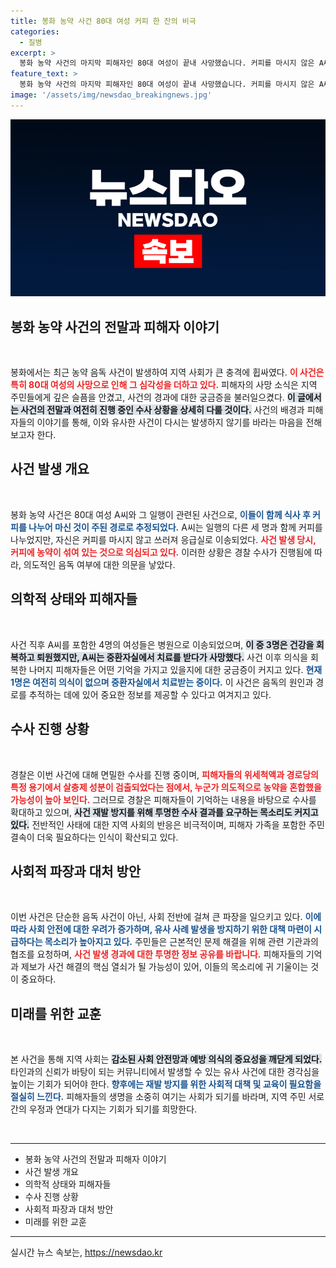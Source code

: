 ```yaml
---
title: 봉화 농약 사건 80대 여성 커피 한 잔의 비극
categories:
  - 질병
excerpt: >
  봉화 농약 사건의 마지막 피해자인 80대 여성이 끝내 사망했습니다. 커피를 마시지 않은 A씨는 의식을 잃고 병원으로 이송됐고, 경찰은 의도적인 농약 투입 가능성을 수사 중입니다.
feature_text: >
  봉화 농약 사건의 마지막 피해자인 80대 여성이 끝내 사망했습니다. 커피를 마시지 않은 A씨는 의식을 잃고 병원으로 이송됐고, 경찰은 의도적인 농약 투입 가능성을 수사 중입니다.
image: '/assets/img/newsdao_breakingnews.jpg'
---
```


<p><img src="/assets/img/newsdao_breakingnews.jpg" alt="bookingtag 속보" /></p>

<h2 data-ke-size="size26">봉화 농약 사건의 전말과 피해자 이야기</h2>

<p data-ke-size="size16">&nbsp;</p>

<p>봉화에서는 최근 농약 음독 사건이 발생하여 지역 사회가 큰 충격에 휩싸였다. <b><span style="color: #ee2323;">이 사건은 특히 80대 여성의 사망으로 인해 그 심각성을 더하고 있다.</span></b> 피해자의 사망 소식은 지역 주민들에게 깊은 슬픔을 안겼고, 사건의 경과에 대한 궁금증을 불러일으켰다. <b><span style="background-color: #21538527;">이 글에서는 사건의 전말과 여전히 진행 중인 수사 상황을 상세히 다룰 것이다.</span></b> 사건의 배경과 피해자들의 이야기를 통해, 이와 유사한 사건이 다시는 발생하지 않기를 바라는 마음을 전해보고자 한다.</p>

<h2 data-ke-size="size26">사건 발생 개요</h2>

<p data-ke-size="size16">&nbsp;</p>

<p>봉화 농약 사건은 80대 여성 A씨와 그 일행이 관련된 사건으로, <b><span style="color: #1a5490;">이들이 함께 식사 후 커피를 나누어 마신 것이 주된 경로로 추정되었다.</span></b> A씨는 일행의 다른 세 명과 함께 커피를 나누었지만, 자신은 커피를 마시지 않고 쓰러져 응급실로 이송되었다. <b><span style="color: #ee2323;">사건 발생 당시, 커피에 농약이 섞여 있는 것으로 의심되고 있다.</span></b> 이러한 상황은 경찰 수사가 진행됨에 따라, 의도적인 음독 여부에 대한 의문을 낳았다.</p>

<h2 data-ke-size="size26">의학적 상태와 피해자들</h2>

<p data-ke-size="size16">&nbsp;</p>

<p>사건 직후 A씨를 포함한 4명의 여성들은 병원으로 이송되었으며, <b><span style="background-color: #21538527;">이 중 3명은 건강을 회복하고 퇴원했지만, A씨는 중환자실에서 치료를 받다가 사망했다.</span></b> 사건 이후 의식을 회복한 나머지 피해자들은 어떤 기억을 가지고 있을지에 대한 궁금증이 커지고 있다. <b><span style="color: #1a5490;">현재 1명은 여전히 의식이 없으며 중환자실에서 치료받는 중이다.</span></b> 이 사건은 음독의 원인과 경로를 추적하는 데에 있어 중요한 정보를 제공할 수 있다고 여겨지고 있다.</p>

<h2 data-ke-size="size26">수사 진행 상황</h2>

<p data-ke-size="size16">&nbsp;</p>

<p>경찰은 이번 사건에 대해 면밀한 수사를 진행 중이며, <b><span style="color: #ee2323;">피해자들의 위세척액과 경로당의 특정 용기에서 살충제 성분이 검출되었다는 점에서, 누군가 의도적으로 농약을 혼합했을 가능성이 높아 보인다.</span></b> 그러므로 경찰은 피해자들이 기억하는 내용을 바탕으로 수사를 확대하고 있으며, <b><span style="background-color: #21538527;">사건 재발 방지를 위해 투명한 수사 결과를 요구하는 목소리도 커지고 있다.</span></b> 전반적인 사태에 대한 지역 사회의 반응은 비극적이며, 피해자 가족을 포함한 주민 결속이 더욱 필요하다는 인식이 확산되고 있다.</p>

<h2 data-ke-size="size26">사회적 파장과 대처 방안</h2>

<p data-ke-size="size16">&nbsp;</p>

<p>이번 사건은 단순한 음독 사건이 아닌, 사회 전반에 걸쳐 큰 파장을 일으키고 있다. <b><span style="color: #1a5490;">이에 따라 사회 안전에 대한 우려가 증가하며, 유사 사례 발생을 방지하기 위한 대책 마련이 시급하다는 목소리가 높아지고 있다.</span></b> 주민들은 근본적인 문제 해결을 위해 관련 기관과의 협조를 요청하며, <b><span style="color: #ee2323;">사건 발생 경과에 대한 투명한 정보 공유를 바랍니다.</span></b> 피해자들의 기억과 제보가 사건 해결의 핵심 열쇠가 될 가능성이 있어, 이들의 목소리에 귀 기울이는 것이 중요하다.</p>

<h2 data-ke-size="size26">미래를 위한 교훈</h2>

<p data-ke-size="size16">&nbsp;</p>

<p>본 사건을 통해 지역 사회는 <b><span style="background-color: #21538527;">감소된 사회 안전망과 예방 의식의 중요성을 깨닫게 되었다.</span></b> 타인과의 신뢰가 바탕이 되는 커뮤니티에서 발생할 수 있는 유사 사건에 대한 경각심을 높이는 기회가 되어야 한다. <b><span style="color: #1a5490;">향후에는 재발 방지를 위한 사회적 대책 및 교육이 필요함을 절실히 느낀다.</span></b> 피해자들의 생명을 소중히 여기는 사회가 되기를 바라며, 지역 주민 서로 간의 우정과 연대가 다지는 기회가 되기를 희망한다.</p>

<p data-ke-size="size16">&nbsp;</p>

<!-- 자동 목차 추가 --> 

<hr>

<ul>
  <li>봉화 농약 사건의 전말과 피해자 이야기</li>
  <li>사건 발생 개요</li>
  <li>의학적 상태와 피해자들</li>
  <li>수사 진행 상황</li>
  <li>사회적 파장과 대처 방안</li>
  <li>미래를 위한 교훈</li>
</ul>

<hr>
실시간 뉴스 속보는, <a href="https://newsdao.kr" rel="dofollow">https://newsdao.kr</a>


